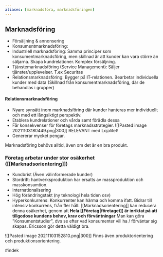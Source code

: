 ```yaml
---
aliases: [marknadsföra, marknadsföringen]
---
```

## Marknadsföring 
- Försäljning & annonsering
- Konsumentmarknadsföring: 
- Industriell marknadsföring: Samma principer som konsumentmarknadsföring, men skillnad är att kunder kan vara större än säljarna. Skapa kundrelationer. Komplex försäljning. 
- Tjänstemarknadsföring (Service Management): Säljer tjänster/upplevelser. T.ex Securitas
- Relationsmarknadsföring: Bygger på IT-relationen. Bearbetar individuella kunder med data (Skillnad från konsumentmarknadsföring, där de behandlas i grupper)

#### Relationsmarknadsföring
- Nyare synsätt inom marknadsföring där kunder hanteras mer individuellt och med ett långsiktigt perspektiv. 
- Etablera kundrelationer och vårda samt förädla dessa
- Får konsekvenser för företags marknadsstrategier.
![[Pasted image 20211103180449.png|300]]
RELEVANT med Lojalitet! 
- Genererar mycket pengar. 

Marknadsföring behövs alltid, även om det är en bra produkt. 

### Företag arbetar under stor osäkerhet ([[Marknadsorientering]])
- Kundbrist (Även välinformerade kunder)
- Stordrift: hantverksproduktion har ersatts av massproduktion och masskonsumtion.
- Internationalisering
- Hög förändringstakt (ny teknologi hela tiden osv)
- Hyperkonkurrens: Konkurrenter kan härma och komma ifatt. Bidrar till intensiv konkurrens, från fler håll.
[[Marknadsorientering]] kan reducera denna osäkerhet, genom att **Hela [[Företag|företaget]] är inriktat på att tillgodose kundens behov, krav och förväntningar**
Man kan göra "Konsumentstudier", dvs se efter vad konsumenter vill ha / förväntar sig skapas. Ericsson gör detta väldigt bra. 

![[Pasted image 20211103152810.png|300]]
Finns även produktorientering
och produktionsorientering.

#indek 
